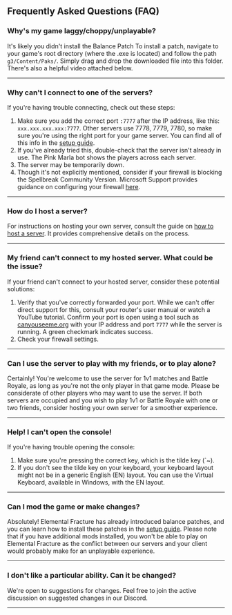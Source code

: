 ## Frequently Asked Questions (FAQ)

### Why's my game laggy/choppy/unplayable?
It's likely you didn't install the Balance Patch To install a patch, navigate to your game's root directory (where the .exe is located) and follow the path `g3/Content/Paks/`. Simply drag and drop the downloaded file into this folder. There's also a helpful video attached below.

---

### Why can't I connect to one of the servers?
If you're having trouble connecting, check out these steps:
1. Make sure you add the correct port `:7777` after the IP address, like this: `xxx.xxx.xxx.xxx:7777`. Other servers use 7778, 7779, 7780, so make sure you're using the right port for your game server. You can find all of this info in the [setup guide](guide.md). 
2. If you've already tried this, double-check that the server isn't already in use. The Pink Marla bot shows the players across each server.
3. The server may be temporarily down.
4. Though it's not explicitly mentioned, consider if your firewall is blocking the Spellbreak Community Version. Microsoft Support provides guidance on configuring your firewall [here](https://support.microsoft.com/en-us/windows/firewall-network-protection-in-windows-security-aef9838b-d081-fd75-3b1b-e5fa794c003b).

---

### How do I host a server?
For instructions on hosting your own server, consult the guide on [how to host a server](hosting.md). It provides comprehensive details on the process.

---

### My friend can't connect to my hosted server. What could be the issue?
If your friend can't connect to your hosted server, consider these potential solutions:
1. Verify that you've correctly forwarded your port. While we can't offer direct support for this, consult your router's user manual or watch a YouTube tutorial. Confirm your port is open using a tool such as [canyouseeme.org](https://canyouseeme.org/) with your IP address and port `7777` while the server is running. A green checkmark indicates success.
2. Check your firewall settings.

---

### Can I use the server to play with my friends, or to play alone?

Certainly! You're welcome to use the server for 1v1 matches and Battle Royale, as long as you're not the only player in that game mode. Please be considerate of other players who may want to use the server. If both servers are occupied and you wish to play 1v1 or Battle Royale with one or two friends, consider hosting your own server for a smoother experience.

---

### Help! I can't open the console!
If you're having trouble opening the console:
1. Make sure you're pressing the correct key, which is the tilde key (`~).
2. If you don't see the tilde key on your keyboard, your keyboard layout might not be in a generic English (EN) layout. You can use the Virtual Keyboard, available in Windows, with the EN layout.

---

### Can I mod the game or make changes?
Absolutely! Elemental Fracture has already introduced balance patches, and you can learn how to install these patches in the [setup guide](guide.md). Please note that if you have additional mods installed, you won't be able to play on Elemental Fracture as the conflict between our servers and your client would probably make for an unplayable experience.

---

### I don't like a particular ability. Can it be changed?
We're open to suggestions for changes. Feel free to join the active discussion on suggested changes in our Discord.

---

